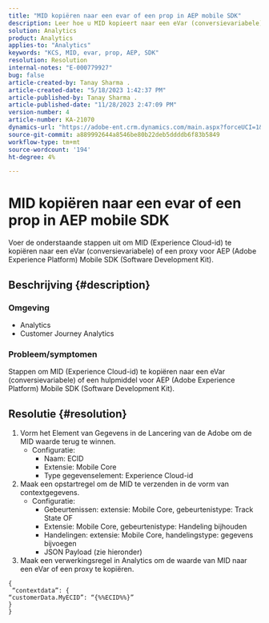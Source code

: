 ```yaml
---
title: "MID kopiëren naar een evar of een prop in AEP mobile SDK"
description: Leer hoe u MID kopieert naar een eVar (conversievariabele) of een proxy voor AEP mobile SDK.
solution: Analytics
product: Analytics
applies-to: "Analytics"
keywords: "KCS, MID, evar, prop, AEP, SDK"
resolution: Resolution
internal-notes: "E-000779927"
bug: false
article-created-by: Tanay Sharma .
article-created-date: "5/18/2023 1:42:37 PM"
article-published-by: Tanay Sharma .
article-published-date: "11/28/2023 2:47:09 PM"
version-number: 4
article-number: KA-21070
dynamics-url: "https://adobe-ent.crm.dynamics.com/main.aspx?forceUCI=1&pagetype=entityrecord&etn=knowledgearticle&id=71e4a2d3-81f5-ed11-8848-6045bd006268"
source-git-commit: a889992644a8546be80b22deb5ddddb6f83b5849
workflow-type: tm+mt
source-wordcount: '194'
ht-degree: 4%

---
```


# MID kopiëren naar een evar of een prop in AEP mobile SDK


Voer de onderstaande stappen uit om MID (Experience Cloud-id) te kopiëren naar een eVar (conversievariabele) of een proxy voor AEP (Adobe Experience Platform) Mobile SDK (Software Development Kit).

## Beschrijving {#description}


### Omgeving

- Analytics
- Customer Journey Analytics


### Probleem/symptomen

Stappen om MID (Experience Cloud-id) te kopiëren naar een eVar (conversievariabele) of een hulpmiddel voor AEP (Adobe Experience Platform) Mobile SDK (Software Development Kit).


## Resolutie {#resolution}


1. Vorm het Element van Gegevens in de Lancering van de Adobe om de MID waarde terug te winnen.
   - Configuratie:
      - Naam: ECID
      - Extensie: Mobile Core
      - Type gegevenselement: Experience Cloud-id
2. Maak een opstartregel om de MID te verzenden in de vorm van contextgegevens.
   - Configuratie:
      - Gebeurtenissen: extensie: Mobile Core, gebeurtenistype: Track State OF
      - Extensie: Mobile Core, gebeurtenistype: Handeling bijhouden
      - Handelingen: extensie: Mobile Core, handelingstype: gegevens bijvoegen
      - JSON Payload (zie hieronder)
3. Maak een verwerkingsregel in Analytics om de waarde van MID naar een eVar of een proxy te kopiëren.



```
{
 “contextdata”: {
“customerData.MyECID”: “{%%ECID%%}”
}
}
```

